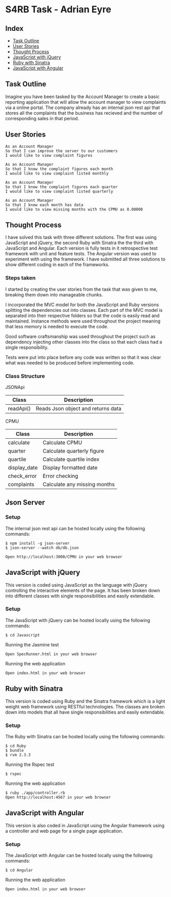 # S4RB Task - Adrian Eyre #

## Index
* [Task Outline](#Task)
* [User Stories](#Story)
* [Thought Process](#thought)
* [JavaScript with jQuery](#jquery)
* [Ruby with Sinatra](#sinatra)
* [JavaScript with Angular](#angular)

## <a name="Task">Task Outline</a>
Imagine you have been tasked by the Account Manager to create a basic reporting application that will allow the account manager to view complaints via a online portal.
The company already has an internal json rest api that stores all the complaints that the business has recieved and the number of corresponding sales in that period.

## <a name="Story">User Stories</a>
```
As an Account Manager
So that I can improve the server to our customers
I would like to view complaint figures
```
```
As an Account Manager
So that I know the complaint figures each month
I would like to view complaint listed monthly
```
```
As an Account Manager
So that I know the complaint figures each quarter
I would like to view complaint listed quarterly
```
```
As an Account Manager
So that I know each month has data
I would like to view missing months with the CPMU as 0.00000
```

## <a name="thought">Thought Process</a>

I have solved this task with three different solutions. The first was using JavaScript and jQuery, the second Ruby with Sinatra the the third with JavaScript and Angular. Each version is fully tests in it retrospective test framework with unit and feature tests. The Angular version was used to experiment with using the framework. I have submitted all three solutions to show different coding in each of the frameworks.

### Steps taken
I started by creating the user stories from the task that was given to me, breaking them down into manageable chunks.

I incorporated the MVC model for both the JavaScript and Ruby versions splitting the dependencies out into classes. Each part of the MVC model is separated into their respective folders so that the code is easily read and maintained. Instance methods were used throughout the project meaning that less memory is needed to execute the code.

Good software craftsmanship was used throughout the project such as dependency injecting other classes into the class so that each class had a single responsibility.

Tests were put into place before any code was written so that it was clear what was needed to be produced before implementing code.

### Class Structure
JSONApi

| Class | Description |
|---- | ---- |
| readApi()     | Reads Json object and returns data |

CPMU

| Class | Description |
|---- | ---- |
| calculate    | Calculate CPMU
| quarter      | Calculate quarterly figure
| quartile     | Calculate quartile index
| display_date | Display formatted date
| check_error  | Error checking
| complaints   | Calculate any missing months

## <a name="server">Json Server</a>
### Setup
The internal json rest api can be hosted locally using the following commands:

```shell
$ npm install -g json-server
$ json-server --watch db/db.json

Open http://localhost:3000/CPMU in your web browser
```

## <a name="jquery">JavaScript with jQuery</a>
This version is coded using JavaScript as the language with jQuery controlling the interactive elements of the page. It has been broken down into different classes with single responsibilities and easily extendable. 

### Setup
The JavaScript with jQuery can be hosted locally using the following commands:
```shell
$ cd Javascript
```
Running the Jasmine test
```
Open SpecRunner.html in your web browser
```
Running the web application
```
Open index.html in your web browser
```

## <a name="sinatra">Ruby with Sinatra</a>
This version is coded using Ruby and the Sinatra framework which is a light weight web framework using RESTful technologies. The classes are broken down into models that all have single responsibilities and easily extendable.

### Setup
The Ruby with Sinatra can be hosted locally using the following commands:
```shell
$ cd Ruby
$ bundle
$ rvm 2.3.3
```
Running the Rspec test
```
$ rspec
```
Running the web application
```
$ ruby ./app/controller.rb
Open http://localhost:4567 in your web browser
```

## <a name="angular">JavaScript with Angular</a>
This version is also coded in JavaScript using the Angular framework using a controller and web page for a single page application.

### Setup
The JavaScript with Angular can be hosted locally using the following commands:
```shell
$ cd Angular
```
Running the web application
```
Open index.html in your web browser
```
